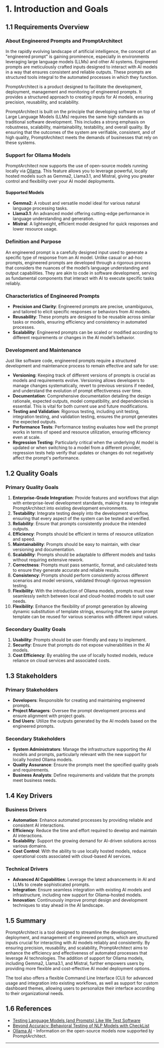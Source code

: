 # 1. Introduction and Goals

## 1.1 Requirements Overview

### About Engineered Prompts and PromptArchitect

In the rapidly evolving landscape of artificial intelligence, the concept of an "engineered prompt" is gaining prominence, especially in environments leveraging large language models (LLMs) and other AI systems. Engineered prompts are meticulously crafted inputs designed to interact with AI models in a way that ensures consistent and reliable outputs. These prompts are structured tools integral to the automated processes in which they function.

PromptArchitect is a product designed to facilitate the development, deployment, management and monitoring of engineered prompts. It provides a structured approach to creating inputs for AI models, ensuring precision, reusability, and scalability.

PromptArchitect is built on the principle that developing software on top of Large Language Models (LLMs) requires the same high standards as traditional software development. This includes a strong emphasis on robustness, scalability, maintainability, testability, and overall quality. By ensuring that the outcomes of the system are verifiable, consistent, and of high quality, PromptArchitect meets the demands of businesses that rely on these systems.

### Support for Ollama Models

PromptArchitect now supports the use of open-source models running locally via [Ollama](https://ollama.ai). This feature allows you to leverage powerful, locally hosted models such as Gemma2, Llama3.1, and Mistral, giving you greater control and flexibility over your AI model deployments.

#### Supported Models

- **Gemma2**: A robust and versatile model ideal for various natural language processing tasks.
- **Llama3.1**: An advanced model offering cutting-edge performance in language understanding and generation.
- **Mistral**: A lightweight, efficient model designed for quick responses and lower resource usage.

### Definition and Purpose

An engineered prompt is a carefully designed input used to generate a specific type of response from an AI model. Unlike casual or ad-hoc prompts, engineered prompts are developed through a rigorous process that considers the nuances of the model’s language understanding and output capabilities. They are akin to code in software development, serving as fundamental components that interact with AI to execute specific tasks reliably.

### Characteristics of Engineered Prompts

- **Precision and Clarity**: Engineered prompts are precise, unambiguous, and tailored to elicit specific responses or behaviors from AI models.
- **Reusability**: These prompts are designed to be reusable across similar tasks or models, ensuring efficiency and consistency in automated processes.
- **Scalability**: Engineered prompts can be scaled or modified according to different requirements or changes in the AI model’s behavior.

### Development and Maintenance

Just like software code, engineered prompts require a structured development and maintenance process to remain effective and safe for use:

- **Versioning**: Keeping track of different versions of prompts is crucial as models and requirements evolve. Versioning allows developers to manage changes systematically, revert to previous versions if needed, and understand the evolution of prompt effectiveness over time.
- **Documentation**: Comprehensive documentation detailing the design rationale, expected outputs, model compatibility, and dependencies is essential. This is vital for both current use and future modifications.
- **Testing and Validation**: Rigorous testing, including unit testing, integration testing, and validation testing, ensures the prompt generates the expected outputs.
- **Performance Tests**: Performance testing evaluates how well the prompt works in terms of speed and resource utilization, ensuring efficiency even at scale.
- **Regression Testing**: Particularly critical when the underlying AI model is updated or when switching to a model from a different provider, regression tests help verify that updates or changes do not negatively affect the prompt's performance.

## 1.2 Quality Goals

### Primary Quality Goals

1. **Enterprise-Grade Integration**: Provide features and workflows that align with enterprise-level development standards, making it easy to integrate PromptArchitect into existing development environments.
2. **Testability**: Integrate testing deeply into the development workflow, ensuring that every aspect of the system can be tested and verified.
3. **Reliability**: Ensure that prompts consistently produce the intended outputs.
4. **Efficiency**: Prompts should be efficient in terms of resource utilization and speed.
5. **Maintainability**: Prompts should be easy to maintain, with clear versioning and documentation.
6. **Scalability**: Prompts should be adaptable to different models and tasks without requiring extensive rework.
7. **Correctness**: Prompts must pass semantic, format, and calculated tests to ensure they generate accurate and reliable results.
8. **Consistency**: Prompts should perform consistently across different scenarios and model versions, validated through rigorous regression testing.
9. **Flexibility**: With the introduction of Ollama models, prompts must now seamlessly switch between local and cloud-hosted models to suit user needs.
10. **Flexibility**: Enhance the flexibility of prompt generation by allowing dynamic substitution of template strings, ensuring that the same prompt template can be reused for various scenarios with different input values.

### Secondary Quality Goals

1. **Usability**: Prompts should be user-friendly and easy to implement.
2. **Security**: Ensure that prompts do not expose vulnerabilities in the AI models.
3. **Cost Efficiency**: By enabling the use of locally hosted models, reduce reliance on cloud services and associated costs.

## 1.3 Stakeholders

### Primary Stakeholders

- **Developers**: Responsible for creating and maintaining engineered prompts.
- **Project Managers**: Oversee the prompt development process and ensure alignment with project goals.
- **End Users**: Utilize the outputs generated by the AI models based on the engineered prompts.

### Secondary Stakeholders

- **System Administrators**: Manage the infrastructure supporting the AI models and prompts, particularly relevant with the new support for locally hosted Ollama models.
- **Quality Assurance**: Ensure the prompts meet the specified quality goals and requirements.
- **Business Analysts**: Define requirements and validate that the prompts meet business needs.

## 1.4 Key Drivers

### Business Drivers

- **Automation**: Enhance automated processes by providing reliable and consistent AI interactions.
- **Efficiency**: Reduce the time and effort required to develop and maintain AI interactions.
- **Scalability**: Support the growing demand for AI-driven solutions across various domains.
- **Cost Control**: With the ability to use locally hosted models, reduce operational costs associated with cloud-based AI services.

### Technical Drivers

- **Advanced AI Capabilities**: Leverage the latest advancements in AI and LLMs to create sophisticated prompts.
- **Integration**: Ensure seamless integration with existing AI models and infrastructure, including new support for Ollama-hosted models.
- **Innovation**: Continuously improve prompt design and development techniques to stay ahead in the AI landscape.

## 1.5 Summary

PromptArchitect is a tool designed to streamline the development, deployment, and management of engineered prompts, which are structured inputs crucial for interacting with AI models reliably and consistently. By ensuring precision, reusability, and scalability, PromptArchitect aims to enhance the efficiency and effectiveness of automated processes that leverage AI technologies. The addition of support for Ollama models, including Gemma2, Llama3.1, and Mistral, further empowers users by providing more flexible and cost-effective AI model deployment options.

The tool also offers a flexible Command Line Interface (CLI) for advanced usage and integration into existing workflows, as well as support for custom dashboard themes, allowing users to personalize their interface according to their organizational needs.

## 1.6 References

- [Testing Language Models (and Prompts) Like We Test Software](https://towardsdatascience.com/testing-large-language-models-like-we-test-software-92745d28a359)
- [Beyond Accuracy: Behavioral Testing of NLP Models with CheckList](https://homes.cs.washington.edu/~marcotcr/acl20_checklist.pdf)
- [Ollama AI](https://ollama.ai) - Information on the open-source models now supported by PromptArchitect.

---
